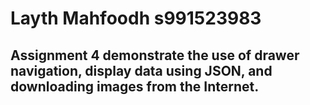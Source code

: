 # Layth Mahfoodh s991523983
## Assignment 4 demonstrate the use of drawer navigation, display data using JSON, and downloading images from the Internet.

